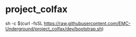 # project_colfax

sh -c $(curl -fsSL https://raw.githubusercontent.com/EMC-Underground/project_colfax/dev/bootstrap.sh)
